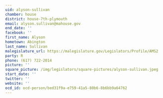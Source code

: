 ```yaml
---
uid: alyson-sullivan
chamber: house
district: house-7th-plymouth
email: alyson.sullivan@mahouse.gov
end_date: ''
facebook: ''
first_name: Alyson
hometown: Abington
last_name: Sullivan
malegislature_url: https://malegislature.gov/Legislators/Profile/AMS2
party: R
phone: (617) 722-2014
picture: ''
square_picture: /img/legislators/square-pictures/alyson-sullivan.jpeg
start_date: ''
twitter: ''
website: ''
ocd_id: ocd-person/bed31f9a-e759-41a5-80b6-8b6bb9a64762
---
```

